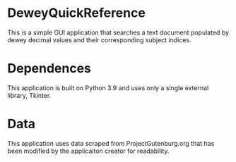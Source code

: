 # DeweyQuickReference
This is a simple GUI application that searches a text document populated by dewey decimal values and their corresponding subject indices.

# Dependences
This application is built on Python 3.9 and uses only a single external library, Tkinter.

# Data
This application uses data scraped from ProjectGutenburg.org that has been modified by the applicaiton creator for readability.

